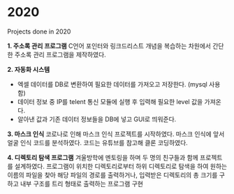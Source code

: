 # 2020
Projects done in 2020     

**1. 주소록 관리 프로그램**
C언어 포인터와 링크드리스트 개념을 복습하는 차원에서 간단한 주소록 관리 프로그램을 제작하였다.

**2. 자동화 시스템**
- 엑셀 데이터를 DB로 변환하여 필요한 데이터를 가져오고 저장한다. (mysql 사용함)
- 데이터 정보 중 IP를 telent 통신 모듈에 실행 후 입력해 필요한 level 값을 가져온다.
- 알아낸 값과 기존 데이터 정보들을 DB에 넣고 GUI로 띄워준다.

**3. 마스크 인식**
코로나로 인해 마스크 인식 프로젝트를 시작하였다.
마스크 인식에 앞서 얼굴 인식 코드를 분석하였다.
코드는 유튜브를 참고해 클론 코딩하였다.

**4. 디렉토리 탐색 프로그램**
겨울방학에 멘토링을 하며 두 명의 친구들과 함께 프로젝트를 설계하였다.
프로그램이 위치한 디렉토리로부터 하위 디렉토리로 탐색을 하여 
원하는 이름의 파일을 찾아 해당 파일의 경로를 출력하거나, 
입력받은 디렉토리의 총 크기를 구하고 내부 구조를 트리 형태로 출력하는 프로그램 구현
